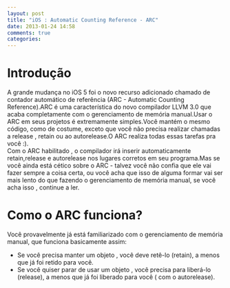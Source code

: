 ```yaml
---
layout: post
title: "iOS : Automatic Counting Reference - ARC"
date: 2013-01-24 14:58
comments: true
categories: 
---
```


Introdução
=============

A grande mudança no iOS 5 foi o novo recurso adicionado  chamado de contador automático de referência (ARC - Automatic Counting Reference).ARC é uma característica do novo compilador LLVM 3.0 que acaba completamente com  o gerenciamento  de memória manual.Usar o ARC em seus projetos é extremamente simples.Você mantém o mesmo código, como de costume, exceto que você não precisa realizar chamadas a release , retain ou ao autorelease.O ARC realiza todas essas tarefas pra você :).  
Com o ARC habilitado , o compilador irá inserir automaticamente retain,release e autorelease nos lugares corretos em seu programa.Mas se você ainda está cético  sobre o ARC - talvez você não confia  que ele vai fazer sempre a coisa certa, ou você acha que isso de alguma formar vai ser mais lento do que fazendo o gerenciamento de memória manual, se você acha isso , continue a ler.

Como o ARC funciona?
=============

Você provavelmente já está familiarizado com o gerenciamento de memória manual, que funciona basicamente assim:  
*   Se você precisa manter um objeto , você deve retê-lo (retain), a menos que já foi retido para você.
*   Se você quiser parar de usar um objeto , você precisa para liberá-lo (release), a menos que já foi liberado para você ( com o autorelease).